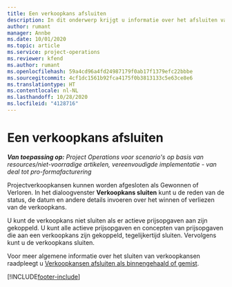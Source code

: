 ```yaml
---
title: Een verkoopkans afsluiten
description: In dit onderwerp krijgt u informatie over het afsluiten van een projectverkoopkans.
author: rumant
manager: Annbe
ms.date: 10/01/2020
ms.topic: article
ms.service: project-operations
ms.reviewer: kfend
ms.author: rumant
ms.openlocfilehash: 59a4cd96a4fd24987179f0ab17f1379efc22bbbe
ms.sourcegitcommit: 4cf1dc1561b92fca4175f0b3813133c5e63ce8e6
ms.translationtype: HT
ms.contentlocale: nl-NL
ms.lasthandoff: 10/28/2020
ms.locfileid: "4128716"
---
```

# <a name="close-an-opportunity"></a>Een verkoopkans afsluiten

_**Van toepassing op:** Project Operations voor scenario's op basis van resources/niet-voorradige artikelen, vereenvoudigde implementatie - van deal tot pro-formafacturering_

Projectverkoopkansen kunnen worden afgesloten als Gewonnen of Verloren. In het dialoogvenster **Verkoopkans sluiten** kunt u de reden van de status, de datum en andere details invoeren over het winnen of verliezen van de verkoopkans.

U kunt de verkoopkans niet sluiten als er actieve prijsopgaven aan zijn gekoppeld. U kunt alle actieve prijsopgaven en concepten van prijsopgaven die aan een verkoopkans zijn gekoppeld, tegelijkertijd sluiten. Vervolgens kunt u de verkoopkans sluiten.

Voor meer algemene informatie over het sluiten van verkoopkansen raadpleegt u [Verkoopkansen afsluiten als binnengehaald of gemist](https://docs.microsoft.com/dynamics365/sales-enterprise/close-opportunity-won-lost-sales).


[!INCLUDE[footer-include](../includes/footer-banner.md)]